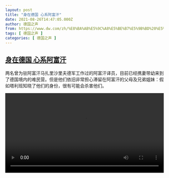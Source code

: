 ```yaml
---
layout: post
title: "身在德国 心系阿富汗"
date: 2021-08-26T14:47:05.000Z
author: 德国之声
from: https://www.dw.com/zh/%E8%BA%AB%E5%9C%A8%E5%BE%B7%E5%9B%BD%20%E5%BF%83%E7%B3%BB%E9%98%BF%E5%AF%8C%E6%B1%97/a-58993274
tags: [ 德国之声 ]
categories: [ 德国之声 ]
---
```

<!--1629989225000-->
[身在德国 心系阿富汗](https://www.dw.com/zh/%E8%BA%AB%E5%9C%A8%E5%BE%B7%E5%9B%BD%20%E5%BF%83%E7%B3%BB%E9%98%BF%E5%AF%8C%E6%B1%97/a-58993274)
------

<div>
<p>两名曾为驻阿富汗马扎里沙里夫德军工作过的阿富汗译员，目前已经携妻带幼来到了德国境内的难民营。但是他们依旧非常担心滞留在阿富汗的父母及兄弟姐妹：假如塔利班知晓了他们的身份，很有可能会杀害他们。</small></p><video src="https://tvdownloaddw-a.akamaihd.net/dwtv_video/flv/vdt_zh/2021/bchi210826_001_1ae07afghanfamilie_sd_avc.mp4" controls style="width:100%"></video>
</div>
